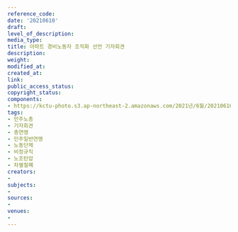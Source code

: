 ```yaml
---
reference_code: 
date: '20210610'
draft: 
level_of_description: 
media_type: 
title: 아파트 경비노동자 조직화 선언 기자회견
description: 
weight: 
modified_at: 
created_at: 
link: 
public_access_status: 
copyright_status: 
components:
- https://kctu-photo.s3.ap-northeast-2.amazonaws.com/2021년/6월/20210610-아파트+경비노동자+조직화+선언+기자회견_민주노총_기자회견_총연맹_민주일반연맹_노동단체_비정규직_노조탄압_차별철폐/5D40050.jpg
tags:
- 민주노총
- 기자회견
- 총연맹
- 민주일반연맹
- 노동단체
- 비정규직
- 노조탄압
- 차별철폐
creators:
- 
subjects:
- 
sources:
- 
venues:
- 
---
```

